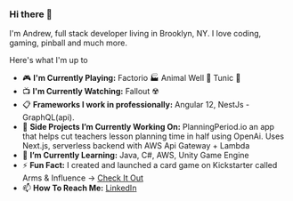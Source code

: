 ### Hi there 👋

<!--
**arichards4814/arichards4814** is a ✨ _special_ ✨ repository because its `README.md` (this file) appears on your GitHub profile.

Here are some ideas to get you started:

- 🔭 I’m currently working on ...
- 🌱 I’m currently learning ...
- 👯 I’m looking to collaborate on ...
- 🤔 I’m looking for help with ...
- 📫 How to reach me: ...
- 😄 Pronouns: ...
-->
I'm Andrew, full stack developer living in Brooklyn, NY. I love coding, gaming, pinball and much more.

Here's what I'm up to



- 🎮  **I'm Currently Playing:** Factorio 🏭 Animal Well 🐇 Tunic 🦊
- 📺  **I'm Currently Watching:** Fallout ☢️
- 📋  **Frameworks I work in professionally:** 
Angular 12, NestJs - GraphQL(api). 
- 🔭  **Side Projects I’m Currently Working On:** 
PlanningPeriod.io an app that helps cut teachers lesson planning time in half using OpenAi.
Uses Next.js, serverless backend with AWS Api Gateway + Lambda
- 🌱  **I’m Currently Learning:** Java, C#, AWS, Unity Game Engine
- ⚡ **Fun Fact:** I created and launched a card game on Kickstarter called Arms & Influence -> [Check It Out](https://www.kickstarter.com/projects/richardsbroscreative/arms-and-influence)
- 📫 **How To Reach Me:** [LinkedIn](https://www.linkedin.com/in/andrewmichaelrichards/)
